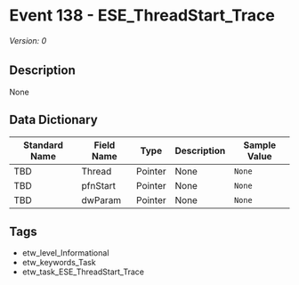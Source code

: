 # Event 138 - ESE_ThreadStart_Trace
###### Version: 0

## Description
None

## Data Dictionary
|Standard Name|Field Name|Type|Description|Sample Value|
|---|---|---|---|---|
|TBD|Thread|Pointer|None|`None`|
|TBD|pfnStart|Pointer|None|`None`|
|TBD|dwParam|Pointer|None|`None`|

## Tags
* etw_level_Informational
* etw_keywords_Task
* etw_task_ESE_ThreadStart_Trace